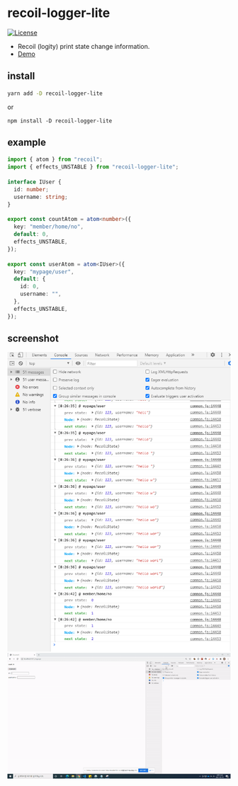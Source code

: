 # recoil-logger-lite
[![License](https://img.shields.io/badge/license-MIT-blue.svg)](https://github.com/rhkdgns95/recoil-logger-lite/blob/master/LICENSE)
- Recoil (logity) print state change information.
- [Demo](https://codesandbox.io/s/recoil-logger-lite-example-forked-vkuty)


## install
```bash
yarn add -D recoil-logger-lite
```
or
```
npm install -D recoil-logger-lite
```

## example
```ts
import { atom } from "recoil";
import { effects_UNSTABLE } from "recoil-logger-lite";

interface IUser {
  id: number;
  username: string;
}

export const countAtom = atom<number>({
  key: "member/home/no",
  default: 0,
  effects_UNSTABLE,
});

export const userAtom = atom<IUser>({
  key: "mypage/user",
  default: {
    id: 0,
    username: "",
  },
  effects_UNSTABLE,
});

```

## screenshot
![capture1](./capture1.png)
![exam](./screenshot.gif)
